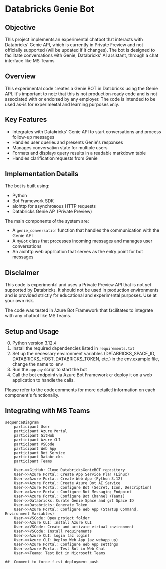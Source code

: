 # Databricks Genie Bot

## Objective

This project implements an experimental chatbot that interacts with Databricks' Genie API, which is currently in Private Preview and not officially supported (will be updated if it changes). The bot is designed to facilitate conversations with Genie, Databricks' AI assistant, through a chat interface like MS Teams.

## Overview

This experimental code creates a Genie BOT in Databricks using the Genie API. It's important to note that this is not production-ready code and is not associated with or endorsed by any employer. The code is intended to be used as-is for experimental and learning purposes only.

## Key Features

- Integrates with Databricks' Genie API to start conversations and process follow-up messages
- Handles user queries and presents Genie's responses
- Manages conversation state for multiple users
- Formats and displays query results in a readable markdown table
- Handles clarification requests from Genie

## Implementation Details

The bot is built using:
- Python
- Bot Framework SDK
- aiohttp for asynchronous HTTP requests
- Databricks Genie API (Private Preview)

The main components of the system are:
- A `genie_conversation` function that handles the communication with the Genie API
- A `MyBot` class that processes incoming messages and manages user conversations
- An aiohttp web application that serves as the entry point for bot messages

## Disclaimer

This code is experimental and uses a Private Preview API that is not yet supported by Databricks. It should not be used in production environments and is provided strictly for educational and experimental purposes. Use at your own risk.

The code was tested in Azure Bot Framework that facilitates to integrate with any chatbot like MS Teams.

## Setup and Usage

0. Python version 3.12.4
1. Install the required dependencies listed in `requirements.txt`
2. Set up the necessary environment variables (DATABRICKS_SPACE_ID, DATABRICKS_HOST, DATABRICKS_TOKEN, etc.) in the env.example file, change the name to .env
3. Run the `app.py` script to start the bot
4. Call the bot endpoint via Azure Bot Framework or deploy it on a web application to handle the calls.

Please refer to the code comments for more detailed information on each component's functionality.

## Integrating with MS Teams

```mermaid
sequenceDiagram
    participant User
    participant Azure Portal
    participant GitHub
    participant Azure CLI
    participant VSCode
    participant Web App
    participant Bot Service
    participant Databricks
    participant Teams

    User->>GitHub: Clone DatabricksGenieBOT repository
    User->>Azure Portal: Create App Service Plan (Linux)
    User->>Azure Portal: Create Web App (Python 3.12)
    User->>Azure Portal: Create Azure Bot AI Service
    User->>Azure Portal: Configure Bot (Secret, Icon, Description)
    User->>Azure Portal: Configure Bot Messaging Endpoint
    User->>Azure Portal: Configure Bot Channel (Teams)
    User->>Databricks: Curate Genie Space and get Space ID
    User->>Databricks: Generate Token
    User->>Azure Portal: Configure Web App (Startup Command, Environment Variables)
    User->>VSCode: Open project folder
    User->>Azure CLI: Install Azure CLI
    User->>VSCode: Create and activate virtual environment
    User->>VSCode: Install requirements
    User->>Azure CLI: Login (az login)
    User->>Azure CLI: Deploy Web App (az webapp up)
    User->>Azure Portal: Configure Web App settings
    User->>Azure Portal: Test Bot in Web Chat
    User->>Teams: Test Bot in Microsoft Teams

##  Comment to force first deployment push
